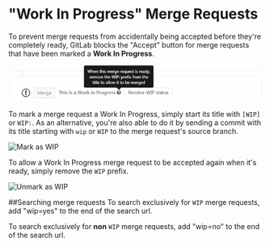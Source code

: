 # "Work In Progress" Merge Requests

To prevent merge requests from accidentally being accepted before they're
completely ready, GitLab blocks the "Accept" button for merge requests that
have been marked a **Work In Progress**.

![Blocked Accept Button](img/wip_blocked_accept_button.png)

To mark a merge request a Work In Progress, simply start its title with `[WIP]`
or `WIP:`. As an alternative, you're also able to do it by sending a commit 
with its title starting with `wip` or `WIP` to the merge request's source branch.

![Mark as WIP](img/wip_mark_as_wip.png)

To allow a Work In Progress merge request to be accepted again when it's ready,
simply remove the `WIP` prefix.

![Unmark as WIP](img/wip_unmark_as_wip.png)


##Searching merge requests
To search exclusively for `WIP` merge requests, add "wip=yes" to the end of the search url.

To search exclusively for **non** `WIP` merge requests, add "wip=no" to the end of the search url.
